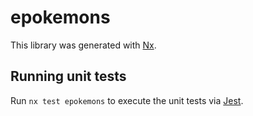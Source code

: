 # epokemons

This library was generated with [Nx](https://nx.dev).

## Running unit tests

Run `nx test epokemons` to execute the unit tests via [Jest](https://jestjs.io).
